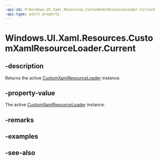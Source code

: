 ```yaml
---
-api-id: P:Windows.UI.Xaml.Resources.CustomXamlResourceLoader.Current
-api-type: winrt property
---
```


<!-- Property syntax
public Windows.UI.Xaml.Resources.CustomXamlResourceLoader Current { get;  set; }
-->

# Windows.UI.Xaml.Resources.CustomXamlResourceLoader.Current

## -description

Returns the active [CustomXamlResourceLoader](customxamlresourceloader.md) instance.

## -property-value

The active [CustomXamlResourceLoader](customxamlresourceloader.md) instance.

## -remarks

## -examples

## -see-also
